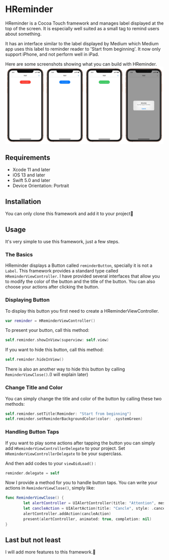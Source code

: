 # HReminder
HReminder is a Cocoa Touch framework and manages label displayed at the top of the screen. It is especially well suited as a small tag to remind users about something.

It has an interface similar to the label displayed by Medium which Medium app uses this label to reminder reader to 'Start from beginning'. It now only support iPhone, and not perform well in iPad.

Here are some screenshots showing what you can build with HReminder.
![example photo](https://github.com/HuangRunHua/HReminder/blob/master/IMG_C6F2E1A6B76F-1.jpeg)

## Requirements
- Xcode 11 and later
- iOS 13 and later
- Swift 5.0 and later
- Device Orientation: Portrait

## Installation
You can only clone this framework and add it to your project🤪

## Usage
It's very simple to use this framework, just a few steps.
### The Basics
HReminder displays a Button called `reminderButton`, specially it is not a `Label`. This framework provides a standard type called `HReminderViewController`. I have provided several interfaces that allow you to modify the color of the button and the title of the button. You can also choose your actions after clicking the button.

### Displaying Button
To display this button you first need to create a HReminderViewController.
```swift
var reminder = HReminderViewController()
```
To present your button, call this method:
```swift
self.reminder.showInView(superview: self.view)
```
If you want to hide this button, call this method:
``` swift
self.reminder.hideInView()
```
There is also an another way to hide this button by calling `ReminderViewClose()`.(I will explain later)

### Change Title and Color
You can simply change the title and color of the button by calling these two methods:
```swift
self.reminder.setTitle(Reminder: "Start from beginning")
self.reminder.setReminderBackgroundColor(color: .systemGreen)
```

### Handling Button Taps
If you want to play some actions after tapping the button you can simply add `HReminderViewControllerDelegate` to your project. Set `HReminderViewControllerDelegate` to be your superclass. 

And then add codes to your `viewDidLoad()` :
```swift
reminder.delegate = self
```

Now I provide a method for you to handle button taps. You can write your actions in `ReminderViewClose()`, simply like:
```swift
func ReminderViewClose() {
        let alertController = UIAlertController(title: "Attention", message: "You have tapped the button", preferredStyle: .alert)
        let cancleAction = UIAlertAction(title: "Cancle", style: .cancel, handler: nil)
        alertController.addAction(cancleAction)
        present(alertController, animated: true, completion: nil)
}
```

## Last but not least
I will add more features to this framework.🤗







